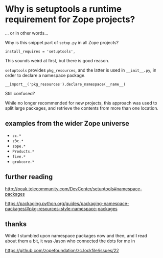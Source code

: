# Why is setuptools a runtime requirement for Zope projects?

... or in other words...

Why is this snippet part of `setup.py` in all Zope projects?

```
install_requires = 'setuptools',
```

This sounds weird at first, but there is good reason.

`setuptools` provides `pkg_resources`, and the latter is used in `__init__.py`, in order to declare a namespace package.

```
__import__('pkg_resources').declare_namespace(__name__)
```

Still confused?

While no longer recommended for new projects, this approach was used to split large packages, and retrieve the contents from more than one location.


## examples from the wider Zope universe

- `zc.*`
- `z3c.*`
- `zope.*`
- `Products.*`
- `five.*`
- `grokcore.*`


## further reading

http://peak.telecommunity.com/DevCenter/setuptools#namespace-packages

https://packaging.python.org/guides/packaging-namespace-packages/#pkg-resources-style-namespace-packages

## thanks

While I stumbled upon namespace packages now and then, and I read about them a bit, it was Jason who connected the dots for me in

https://github.com/zopefoundation/zc.lockfile/issues/22
